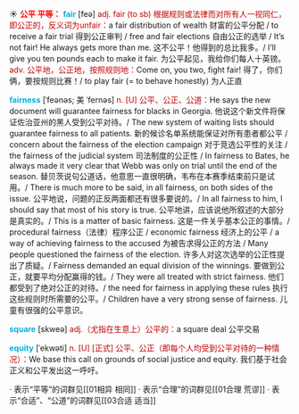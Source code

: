 ☀ <font color="red">**公平 平等：**</font>
<font color="sky blue">**fair**</font> [feə] 
<font color="#c00000">adj. fair (to sb) 根据规则或法律而对所有人一视同仁，即公正的，反义词为unfair：</font>a fair distribution of wealth 财富的公平分配 / to receive a fair trial 得到公正审判 / free and fair elections 自由公正的选举 / It’s not fair! He always gets more than me. 这不公平！他得到的总比我多。/ I’ll give you ten pounds each to make it fair. 为公平起见，我给你们每人十英镑。<font color="#c00000">adv. 公平地，公正地，按照规则地：</font>Come on, you two, fight fair! 得了，你们俩，要按规则比赛！/ to play fair (= to behave honestly) 为人正直
           
<font color="sky blue">**fairness**</font> [ˈfeənəs; 美 ˈfernəs]
<font color="#c00000">n. [U] 公平、公正、公道：</font>He says the new document will guarantee fairness for blacks in Georgia. 他说这个新文件将保证佐治亚州的黑人受到公平对待。/ The new system of waiting lists should guarantee fairness to all patients. 新的候诊名单系统能保证对所有患者都公平 / concern about the fairness of the election campaign 对于竞选公平性的关注 / the fairness of the judicial system 司法制度的公正性 / In fairness to Bates, he always made it very clear that Webb was only on trial until the end of the season. 替贝茨说句公道话，他意思一直很明确，韦布在本赛季结束前只是试用。/ There is much more to be said, in all fairness, on both sides of the issue. 公平地说，问题的正反两面都还有很多要说的。/ In all fairness to him, I should say that most of his story is true. 公平地讲，应该说他所叙述的大部分是真实的。/ This is a matter of basic fairness. 这是一件关乎基本公正的事情。/ procedural fairness（法律）程序公正 / economic fairness 经济上的公平 / a way of achieving fairness to the accused 为被告求得公正的方法 / Many people questioned the fairness of the election. 许多人对这次选举的公正性提出了质疑。/ Fairness demanded an equal division of the winnings. 要做到公正，就要平均分配赢得的钱。/ They were all treated with strict fairness. 他们都受到了绝对公正的对待。/ the need for fairness in applying these rules 执行这些规则时所需要的公平。/ Children have a very strong sense of fairness. 儿童有很强的公平意识。

<font color="sky blue">**square**</font> [skweə] 
<font color="#c00000">adj.（尤指在生意上）公平的：</font>a square deal 公平交易
                  
<font color="sky blue">**equity**</font> [ˈekwəti]
<font color="#c00000">n. [U] [正式] 公平、公正（即每个人均受到公平对待的一种情况）：</font>We base this call on grounds of social justice and equity. 我们基于社会正义和公平发出这一呼吁。    

· 表示“平等”的词群见[[01相异 相同]]
· 表示“合理”的词群见[[01合理 荒谬]]
· 表示“合适”、“公道”的词群见[[03合适 适当]]
